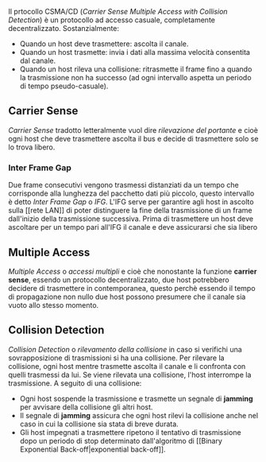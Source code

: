 Il prtocollo CSMA/CD (_Carrier Sense Multiple Access with Collision Detection_) è un protocollo ad accesso casuale, completamente decentralizzato.
Sostanzialmente:
- Quando un host deve trasmettere: ascolta il canale.
- Quando un host trasmette: invia i dati alla massima velocità consentita dal canale.
- Quando un host rileva una collisione: ritrasmette il frame fino a quando la trasmissione non ha successo (ad ogni intervallo aspetta un periodo di tempo pseudo-casuale).

## Carrier Sense
_Carrier Sense_ tradotto letteralmente vuol dire _rilevazione del portante_ e cioè ogni host che deve trasmettere ascolta il bus e decide di trasmettere solo se lo trova libero.

### Inter Frame Gap
Due frame consecutivi vengono trasmessi distanziati da un tempo che corrisponde alla lunghezza del pacchetto dati più piccolo, questo intervallo è detto _Inter Frame Gap_ o _IFG_.
L'IFG serve per garantire agli host in ascolto sulla [[rete LAN]] di poter distinguere la fine della trasmissione di un frame dall'inizio della trasmissione successiva.
Prima di trasmettere un host deve ascoltare per un tempo pari all'IFG il canale e deve assicurarsi che sia libero

## Multiple Access
_Multiple Access_ o _accessi multipli_ e cioè che nonostante la funzione __carrier sense__, essendo un protocollo decentralizzato, due host potrebbero decidere di trasmettere in contemporanea, questo perchè essendo il tempo di propagazione non nullo due host possono presumere che il canale sia vuoto allo stesso momento.

## Collision Detection
_Collision Detection_ o _rilevamento della collisione_ in caso si verifichi una sovrapposizione di trasmissioni si ha una collisione.
Per rilevare la collisione, ogni host mentre trasmette ascolta il canale e li confronta con quelli trasmessi da lui.
Se viene rilevata una collisione, l'host interrompe la trasmissione.
A seguito di una collisione:
- Ogni host sospende la trasmissione e trasmette un segnale di __jamming__ per avvisare della collisione gli altri host.
- Il segnale di __jamming__ assicura che ogni host rilevi la collisione anche nel caso in cui la collisione sia stata di breve durata.
- Gli host impegnati a trasmettere ripetono il tentativo di trasmissione dopo un periodo di stop determinato dall'algoritmo di [[Binary Exponential Back-off|exponential back-off]].